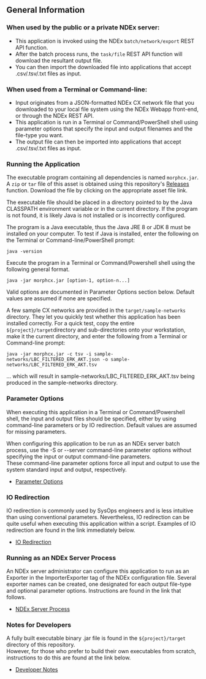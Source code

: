 ## General Information

### When used by the public or a private NDEx server:

* This application is invoked using the NDEx 
`batch/network/export` REST API function.  
* After the batch process runs, the `task/file` REST API 
function will download the resultant output file.  
* You can then import the downloaded file into applications that accept .csv/.tsv/.txt files as input.


### When used from a Terminal or Command-line:
 
* Input originates from a JSON-formatted NDEx CX network file that you downloaded to your local
file system using the NDEx Webapp front-end, or through the NDEx REST API.
* This application is run in a Terminal or Command/PowerShell shell using parameter options that specify the 
input and output filenames and the file-type you want.
* The output file can then be imported into applications that accept .csv/.tsv/.txt files as input.


### Running the Application
The executable program containing all dependencies is named `morphcx.jar`.  
A `zip` or `tar` file of this asset is obtained using this repository's 
[Releases](https://github.com/ndextools/ndex-morphcx/releases) function.  Download the file by clicking
on the appropriate asset file link.

The executable file should be placed in a directory pointed to by the Java CLASSPATH environment variable
or in the current directory. If the program is not found, it is likely Java is not installed or is 
incorrectly configured.  

The program is a Java executable, thus the Java JRE 8 or JDK 8 must be installed on your computer.
To test if Java is installed, enter the following on the Terminal or Command-line/PowerShell prompt:
```text
java -version
```

Execute the program in a Terminal or Command/Powershell shell using the following general format.  
```text
java -jar morphcx.jar [option-1, option-n...]
```

Valid options are documented in Parameter Options section below. Default values are assumed if none 
are specified.

A few sample CX networks are provided in the `target/sample-networks` directory.  They let you quickly
test whether this application has been installed correctly. For a quick test, copy the entire 
`${project}/target`directory and sub-directories onto your workstation, make it the current directory, 
and enter the following from a Terminal or Command-line prompt:
```text
java -jar morphcx.jar -c tsv -i sample-networks/LBC_FILTERED_ERK_AKT.json -o sample-networks/LBC_FILTERED_ERK_AKT.tsv
```
... which will result in sample-networks/LBC_FILTERED_ERK_AKT.tsv being produced in the sample-networks directory.


### Parameter Options
When executing this application in a Terminal or Command/Powershell shell, the input and output files should 
be specified, either by using command-line parameters or by IO redirection. Default values are assumed for missing
parameters.

When configuring this application to be run as an NDEx server batch process, use the -S or --server command-line 
parameter options without specifying the input or output command-line parameters.  
These command-line parameter options force all input and output to use the system standard input and output,
respectively.

* [Parameter Options](docs/parameter-options.md)

### IO Redirection
IO redirection is commonly used by SysOps engineers and is less intuitive than using 
conventional parameters.  Nevertheless, IO redirection can be quite useful when executing this 
application within a script.  Examples of IO redirection are found in the link immediately below.
* [IO Redirection](docs/io-redirection.md) 

### Running as an NDEx Server Process
An NDEx server administrator can configure this application to run as an Exporter in the ImporterExporter tag
of the NDEx configuration file. Several exporter names can be created, one designated for each output file-type and
optional parameter options.
Instructions are found in the link that follows. 
* [NDEx Server Process](docs/as-server-process.md) 

### Notes for Developers
A fully built executable binary .jar file is found in the `${project}/target` directory of this repository.  
However, for those who prefer to build their own executables from scratch, instructions to do this are found at the
link below.
* [Developer Notes](docs/developer-notes.md)